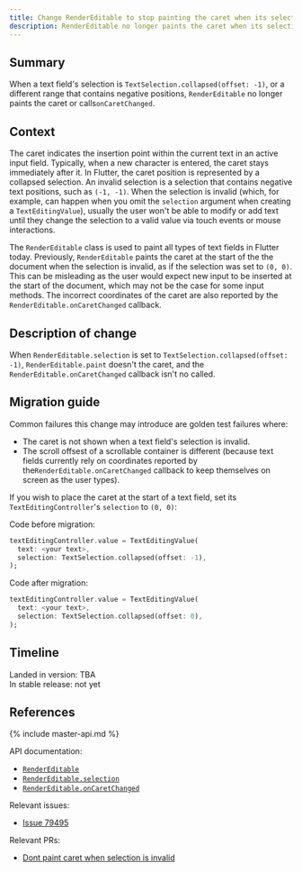 ```yaml
---
title: Change RenderEditable to stop painting the caret when its selection is invalid
description: RenderEditable no longer paints the caret when its selection is invalid.
---
```


## Summary

When a text field's selection is `TextSelection.collapsed(offset: -1)`, or 
a different range that contains negative positions, `RenderEditable` no 
longer paints the caret or calls`onCaretChanged`.

## Context

The caret indicates the insertion point within the current text in an 
active input field. Typically, when a new character is entered, the 
caret stays immediately after it. In Flutter, the caret position is 
represented by a collapsed selection. An invalid selection is a selection
that contains negative text positions, such as `(-1, -1)`. When the 
selection is invalid (which, for example, can happen when you omit the 
`selection` argument when creating a `TextEditingValue`), usually the 
user won't be able to modify or add text until they change the selection 
to a valid value via touch events or mouse interactions.

The `RenderEditable` class is used to paint all types of text fields
in Flutter today. Previously, `RenderEditable` paints the caret at 
the start of the the document when the selection is invalid, as if the 
selection was set to `(0, 0)`. This can be misleading as the 
user would expect new input to be inserted at the start of the document, 
which may not be the case for some input methods. The incorrect coordinates 
of the caret are also reported by the `RenderEditable.onCaretChanged` 
callback.

## Description of change

When `RenderEditable.selection` is set to `TextSelection.collapsed(offset: -1)`, 
`RenderEditable.paint` doesn't the caret, and the 
`RenderEditable.onCaretChanged` callback isn't no called.

## Migration guide

Common failures this change may introduce are golden test failures where:
  - The caret is not shown when a text field's selection is invalid.
  - The scroll offsest of a scrollable container is different (because text fields currently rely on coordinates reported by the`RenderEditable.onCaretChanged` callback to keep themselves on screen as the user types).
  
If you wish to place the caret at the start of a text field, set its
`TextEditingController`'s `selection` to `(0, 0)`:

Code before migration:

<!-- skip -->
```dart
textEditingController.value = TextEditingValue(
  text: <your text>,
  selection: TextSelection.collapsed(offset: -1),
);
```

Code after migration:

<!-- skip -->
```dart
textEditingController.value = TextEditingValue(
  text: <your text>,
  selection: TextSelection.collapsed(offset: 0),
);
```

## Timeline

Landed in version: TBA<br>
In stable release: not yet

## References

{% include master-api.md %}

API documentation:

* [`RenderEditable`][]
* [`RenderEditable.selection`][]
* [`RenderEditable.onCaretChanged`][]

Relevant issues:

* [Issue 79495]

Relevant PRs:

* [Dont paint caret when selection is invalid]


<!-- Master channel link: -->

[`RenderEditable`]: https://master-api.flutter.dev/flutter/rendering/RenderEditable-class.html
[`RenderEditable.selection`]: https://master-api.flutter.dev/flutter/rendering/RenderEditable/selection.html
[`RenderEditable.onCaretChanged`]: https://master-api.flutter.dev/flutter/rendering/RenderEditable/onCaretChanged.html

[Issue 79495]: {{site.github}}/flutter/flutter/issues/79495
[Dont paint caret when selection is invalid]: {{site.github}}/flutter/flutter/pull/79607
